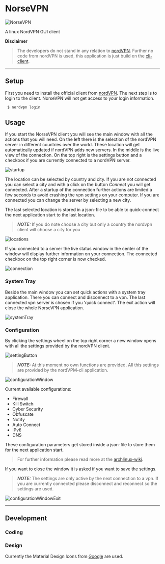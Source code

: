 # NorseVPN

![NorseVPN](doc/img/logo/NorseVPN_transparent%20.png)

A linux NordVPN GUI client

**Disclaimer**
> The developers do not stand in any relation to [nordVPN](https://nordvpn.com).
> Further no code from nordVPN is used, this application is just build on the [cli-client](https://nordvpn.com/de/download/linux/).

------

## Setup
First you need to install the official client from [nordVPN](https://nordvpn.com/de/download/linux/).
The next step is to login to the client. NorseVPN will not get access to your login information.

```bash
 $ nordvpn login
```

## Usage
If you start the NorseVPN client you will see the main window with all the actions that you will need. On the left there is the selection of the nordVPN server in different countries over the world. These location will get automatically updated if nordVPN adds new servers. In the middle is the live view of the connection. On the top right is the settings button and a checkbox if you are currently connected to a nordVPN server.

![startup](doc/img/showcase/startup.png)

The location can be selected by country and city. If you are not connected you can select a city and with a click on the button *Connect* you will get connected. After a startup of the connection further actions are limited a few seconds to avoid crashing the vpn settings on your computer. If you are connected you can change the server by selecting a new city.

The last selected location is stored in a json-file to be able to quick-connect the next application start to the last location.

> **_NOTE:_** 
> If you do note choose a city but only a country the nordvpn client will choose a city for you

![locations](doc/img/showcase/locations.png)

If you connected to a server the live status window in the center of the window will display further information on your connection. The connected checkbox on the top right corner is now checked.

![connection](doc/img/showcase/connected.png)

### System Tray
Beside the main window you can set quick actions with a system tray application. There you can connect and disconnect to a vpn. The last connected vpn server is chosen if you 'quick connect'. The exit action will close the whole NorseVPN application.

![systemTray](doc/img/showcase/systemtray.png)

### Configuration
By clicking the settings wheel on the top right corner a new window opens with all the settings provided by the nordVPN client.

![settingButton](doc/img/showcase/setting.png)

> **_NOTE:_**
> At this moment no own functions are provided. All this settings are provided by the nordVPM-cli application.

![configurationWindow](doc/img/showcase/configurationWindow.png)

Current available configurations:
- Firewall
- Kill Switch
- Cyber Security
- Obfuscate
- Notify
- Auto Connect
- IPv6
- DNS

These configuration parameters get stored inside a json-file to store them for the next application start.

> For further information please read more at the [archlinux-wiki](https://wiki.archlinux.org/title/NordVPN#Settings).



If you want to close the window it is asked if you want to save the settings.
> **_NOTE:_**
> The settings are only active by the next connection to a vpn. If you are currently connected please disconnect and reconnect so the settings are used.

![configurationWindowExit](doc/img/showcase/configurationWindow_exit.png)

------------

## Development

### Coding

### Design

Currently the Material Design Icons from [Google](https://fonts.google.com/icons?selected=Material+Icons) are used.